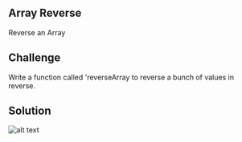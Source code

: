 ## Array Reverse 
Reverse an Array 

## Challenge
Write a function called 'reverseArray to reverse a bunch of values in reverse.

## Solution
![alt text](data-structures-and-algorithms/1-array-reverse/20180612_142136.jpg)